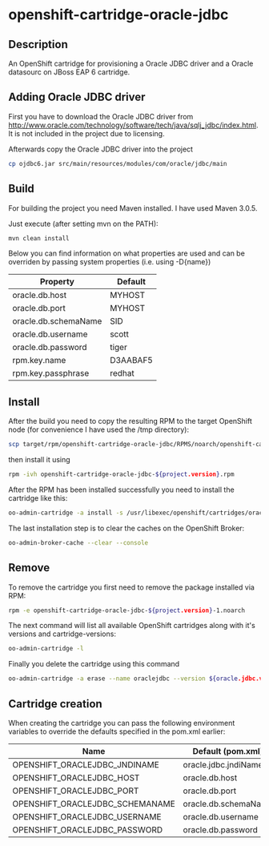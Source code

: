 # openshift-cartridge-oracle-jdbc

## Description

An OpenShift cartridge for provisioning a Oracle JDBC driver and a Oracle datasourc on JBoss EAP 6 cartridge.

## Adding Oracle JDBC driver

First you have to download the Oracle JDBC driver from http://www.oracle.com/technology/software/tech/java/sqlj_jdbc/index.html. It is not included in the project due to licensing.

Afterwards copy the Oracle JDBC driver into the project

```bash
cp ojdbc6.jar src/main/resources/modules/com/oracle/jdbc/main
```

## Build

For building the project you need Maven installed. I have used Maven 3.0.5.

Just execute (after setting mvn on the PATH):

```bash
mvn clean install
```

Below you can find information on what properties are used and can be overriden by passing system properties (i.e. using -D{name})

|Property|Default|
|--------|-------|
|oracle.db.host|MYHOST|
|oracle.db.port|MYHOST|
|oracle.db.schemaName|SID|
|oracle.db.username|scott|
|oracle.db.password|tiger|
|rpm.key.name|D3AABAF5|
|rpm.key.passphrase|redhat|

## Install

After the build you need to copy the resulting RPM to the target OpenShift node (for convenience I have used the /tmp directory):

```bash
scp target/rpm/openshift-cartridge-oracle-jdbc/RPMS/noarch/openshift-cartridge-oracle-jdbc-${project.version}-1.noarch.rpm root@${openshift.node.ip}:/tmp
```

then install it using

```bash
rpm -ivh openshift-cartridge-oracle-jdbc-${project.version}.rpm
```

After the RPM has been installed successfully you need to install the cartridge like this:

```bash
oo-admin-cartridge -a install -s /usr/libexec/openshift/cartridges/oraclejdbc
```

The last installation step is to clear the caches on the OpenShift Broker:

```bash
oo-admin-broker-cache --clear --console
```

## Remove

To remove the cartridge you first need to remove the package installed via RPM:

```bash
rpm -e openshift-cartridge-oracle-jdbc-${project.version}-1.noarch
```

The next command will list all available OpenShift cartridges along with it's versions and cartridge-versions:

```bash
oo-admin-cartridge -l
```

Finally you delete the cartridge using this command

```bash
oo-admin-cartridge -a erase --name oraclejdbc --version ${oracle.jdbc.version} --cartridge_version ${project.version}
```

## Cartridge creation

When creating the cartridge you can pass the following environment variables to override the defaults specified in the pom.xml earlier:

|Name|Default (pom.xml)|
|----|------------------|
|OPENSHIFT_ORACLEJDBC_JNDINAME|oracle.jdbc.jndiName|
|OPENSHIFT_ORACLEJDBC_HOST|oracle.db.host|
|OPENSHIFT_ORACLEJDBC_PORT|oracle.db.port|
|OPENSHIFT_ORACLEJDBC_SCHEMANAME|oracle.db.schemaName|
|OPENSHIFT_ORACLEJDBC_USERNAME|oracle.db.username|
|OPENSHIFT_ORACLEJDBC_PASSWORD|oracle.db.password|
